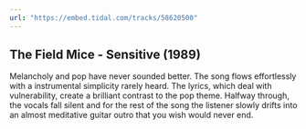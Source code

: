 ```yaml
---
url: "https://embed.tidal.com/tracks/58620500"
---
```


## The Field Mice - Sensitive (1989)

Melancholy and pop have never sounded better. The song flows effortlessly with
a instrumental simplicity rarely heard. The lyrics, which deal with
vulnerability, create a brilliant contrast to the pop theme. Halfway through,
the vocals fall silent and for the rest of the song the listener slowly drifts
into an almost meditative guitar outro that you wish would never end.

